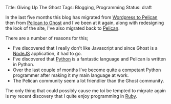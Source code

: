 Title: Giving Up The Ghost
Tags: Blogging, Programming
Status: draft

In the last five months this blog has migrated from [Wordpress to Pelican]({filename}/articles/goodbye_wordpress_hello_pelican.md) then from [Pelican to Ghost]({filename}/articles/came_back_haunted.md) and I've been at it again, along with redesigning the look of the site, I've also migrated back to [Pelican](http://www.getpelican.com).

There are a number of reasons for this;

* I've discovered that I really don't like Javascript and since Ghost is a [NodeJS](http://www.nodejs.org) application, it had to go.
* I've discovered that [Python](http://www.python.org) is a fantastic language and Pelican is written in Python.
* Over the last couple of months I've become quite a competant Python programmer after making it my main language at work.
* The Pelican community seem a lot friendlier than the Ghost community.

The only thing that could possibly cause me toi be tempted to migrate again is my recent discovery that I quite enjoy programming in [Ruby](https://www.ruby-lang.org).
